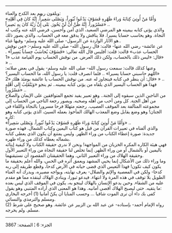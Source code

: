------------------------------------------------------------------------

ويلقون ربهم بعد الكدح والعناء:  
«وَأَمَّا مَنْ أُوتِيَ كِتابَهُ وَراءَ ظَهْرِهِ فَسَوْفَ يَدْعُوا ثُبُوراً، وَيَصْلى سَعِيراً. إِنَّهُ كانَ فِي
أَهْلِهِ مَسْرُوراً. إِنَّهُ ظَنَّ أَنْ لَنْ يَحُورَ. بَلى إِنَّ رَبَّهُ كانَ بِهِ بَصِيراً» ..  
والذي يؤتى كتابه بيمينه هو المرضي السعيد، الذي آمن وأحسن، فرضي الله عنه
وكتب له النجاة. وهو يحاسب حسابا يسيرا. فلا يناقش ولا يدقق معه في الحساب.
والذي يصور ذلك هو الآثار الواردة عن الرسول- صلى الله عليه وسلم- وفيها
غناء..  
عن عائشة- رضي الله عنها- قالت: قال رسول الله- صلى الله عليه وسلم-: «من
نوقش الحساب عذب» قالت: قلت: أفليس قال الله تعالى: «فَسَوْفَ يُحاسَبُ حِساباً
يَسِيراً» . قال: «ليس ذلك بالحساب، ولكن ذلك العرض. من نوقش الحساب يوم
القيامة عذب «1» » ..  
وعنها كذلك قالت: سمعت رسول الله- صلى الله عليه وسلم- يقول في بعض صلاته:
«اللهم حاسبني حسابا يسيرا» .. فلما انصرف قلت: يا رسول الله، ما الحساب
اليسير؟ قال: أن ينظر في كتابه فيتجاوز له عنه. من نوقش الحساب يا عائشة
يومئذ هلك «2» » ..  
فهذا هو الحساب اليسير الذي يلقاه من يؤتى كتابه بيمينه.. ثم ينجو «وَيَنْقَلِبُ
إِلى أَهْلِهِ مَسْرُوراً» ..  
من الناجين الذين سبقوه إلى الجنة.. وهو تعبير يفيد تجمع المتوافقين على
الإيمان والصلاح من أهل الجنة. كل ومن أحب من أهله وصحبه. ويصور رجعة
الناجي من الحساب إلى مجموعته المتآلفة بعد الموقف العصيب. رجعته متهللا
فرحا مسرورا بالنجاة واللقاء في الجنان! وهو وضع يقابل وضع المعذب الهالك
المأخوذ بعمله السيئ، الذي يؤتى كتابه وهو كاره:  
«وَأَمَّا مَنْ أُوتِيَ كِتابَهُ وَراءَ ظَهْرِهِ فَسَوْفَ يَدْعُوا ثُبُوراً. وَيَصْلى سَعِيراً» ..  
والذي ألفناه في تعبيرات القرآن من قبل هو كتاب اليمين وكتاب الشمال. فهذه
صورة جديدة: صورة إعطاء الكتاب من وراء الظهر. وليس يمتنع أن يكون الذي
يعطى كتابه بشماله يعطاه كذلك من وراء ظهره.  
فهي هيئة الكاره المكره الخزيان من المواجهة! ونحن لا ندري حقيقة الكتاب
ولا كيفية إيتائه باليمين أو بالشمال أو من وراء الظهر. إنما تخلص لنا
حقيقة النجاة من وراء التعبير الأول وحقيقة الهلاك من وراء التعبير الثاني.
وهما الحقيقتان المقصود أن نستيقنهما.  
وما وراء ذلك من الأشكال إنما يحيي المشهد ويعمق أثره في الحس، والله أعلم
بحقيقة ما يكون كيف تكون! فهذا التعيس الذي قضى حياته في الأرض كدحا، وقطع
طريقه إلى ربه كدحا- ولكن في المعصية والإثم والضلال- يعرف نهايته، ويواجه
مصيره، ويدرك أنه العناء الطويل بلا توقف في هذه المرة ولا انتهاء. فيدعو
ثبورا، وينادي الهلاك لينقذه مما هو مقدم عليه من الشقاء. وحين يدعو
الإنسان بالهلاك لينجو به، يكون في الموقف الذي ليس بعده ما يتقيه. حتى
ليصبح الهلاك أقصى أمانيه. وهذا هو المعنى الذي أراده المتنبي وهو يقول:  
كفى بك داء أن ترى الموت شافيا ... وحسب المنايا أن يكنّ أمانيا (1) أخرجه
البخاري ومسلم والترمذي والنسائي.  
(2) رواه الإمام أحمد- بإسناده- عن عبد الله بن الزبير عن عائشة. وهو صحيح
على شرط مسلم. ولم يخرجه.

------------------------------------------------------------------------

الجزء: 6 ¦ الصفحة: 3867
